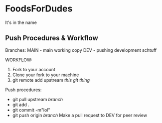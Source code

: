 # FoodsForDudes
It's in the name


## Push Procedures & Workflow
Branches:
MAIN - main working copy
DEV - pushing development schtuff

WORKFLOW:
1. Fork to your account
2. Clone your fork to your machine
3. git remote add upstream *this git thing*

Push procedures:
  - git pull upstream *branch*
  - git add .
  - git commit -m"lol"
  - git push origin *branch*
  Make a pull request to DEV for peer review
  

